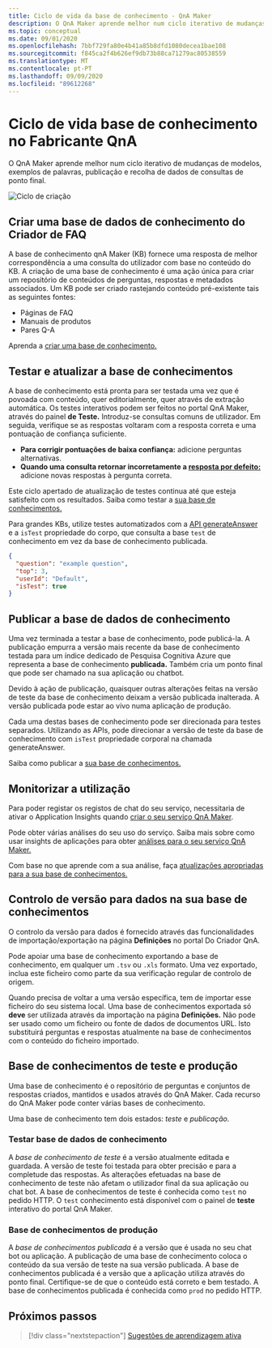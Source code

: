 ```yaml
---
title: Ciclo de vida da base de conhecimento - QnA Maker
description: O QnA Maker aprende melhor num ciclo iterativo de mudanças de modelos, exemplos de palavras, publicação e recolha de dados de consultas de ponto final.
ms.topic: conceptual
ms.date: 09/01/2020
ms.openlocfilehash: 7bbf729fa80e4b41a85b8dfd1080decea1bae108
ms.sourcegitcommit: f845ca2f4b626ef9db73b88ca71279ac80538559
ms.translationtype: MT
ms.contentlocale: pt-PT
ms.lasthandoff: 09/09/2020
ms.locfileid: "89612268"
---
```

# <a name="knowledge-base-lifecycle-in-qna-maker"></a>Ciclo de vida base de conhecimento no Fabricante QnA
O QnA Maker aprende melhor num ciclo iterativo de mudanças de modelos, exemplos de palavras, publicação e recolha de dados de consultas de ponto final.

![Ciclo de criação](../media/qnamaker-concepts-lifecycle/kb-lifecycle.png)

## <a name="creating-a-qna-maker-knowledge-base"></a>Criar uma base de dados de conhecimento do Criador de FAQ
A base de conhecimento qnA Maker (KB) fornece uma resposta de melhor correspondência a uma consulta do utilizador com base no conteúdo do KB. A criação de uma base de conhecimento é uma ação única para criar um repositório de conteúdos de perguntas, respostas e metadados associados. Um KB pode ser criado rastejando conteúdo pré-existente tais as seguintes fontes:

- Páginas de FAQ
- Manuais de produtos
- Pares Q-A

Aprenda a [criar uma base de conhecimento.](../quickstarts/create-publish-knowledge-base.md)

## <a name="testing-and-updating-the-knowledge-base"></a>Testar e atualizar a base de conhecimentos

A base de conhecimento está pronta para ser testada uma vez que é povoada com conteúdo, quer editorialmente, quer através de extração automática. Os testes interativos podem ser feitos no portal QnA Maker, através do painel **de Teste.** Introduz-se consultas comuns de utilizador. Em seguida, verifique se as respostas voltaram com a resposta correta e uma pontuação de confiança suficiente.


* **Para corrigir pontuações de baixa confiança:** adicione perguntas alternativas.
* **Quando uma consulta retornar incorretamente a [resposta por defeito:](../How-to/change-default-answer.md)** adicione novas respostas à pergunta correta.

Este ciclo apertado de atualização de testes continua até que esteja satisfeito com os resultados. Saiba como testar a [sua base de conhecimentos.](../How-To/test-knowledge-base.md)

Para grandes KBs, utilize testes automatizados com a [API generateAnswer](../how-to/metadata-generateanswer-usage.md#get-answer-predictions-with-the-generateanswer-api) e a `isTest` propriedade do corpo, que consulta a base `test` de conhecimento em vez da base de conhecimento publicada.

```json
{
  "question": "example question",
  "top": 3,
  "userId": "Default",
  "isTest": true
}
```

## <a name="publish-the-knowledge-base"></a>Publicar a base de dados de conhecimento
Uma vez terminada a testar a base de conhecimento, pode publicá-la. A publicação empurra a versão mais recente da base de conhecimento testada para um índice dedicado de Pesquisa Cognitiva Azure que representa a base de conhecimento **publicada.** Também cria um ponto final que pode ser chamado na sua aplicação ou chatbot.

Devido à ação de publicação, quaisquer outras alterações feitas na versão de teste da base de conhecimento deixam a versão publicada inalterada. A versão publicada pode estar ao vivo numa aplicação de produção.

Cada uma destas bases de conhecimento pode ser direcionada para testes separados. Utilizando as APIs, pode direcionar a versão de teste da base de conhecimento com `isTest` propriedade corporal na chamada generateAnswer.

Saiba como publicar a [sua base de conhecimentos.](../Quickstarts/create-publish-knowledge-base.md#publish-the-knowledge-base)

## <a name="monitor-usage"></a>Monitorizar a utilização
Para poder registar os registos de chat do seu serviço, necessitaria de ativar o Application Insights quando [criar o seu serviço QnA Maker](../How-To/set-up-qnamaker-service-azure.md).

Pode obter várias análises do seu uso do serviço. Saiba mais sobre como usar insights de aplicações para obter [análises para o seu serviço QnA Maker.](../How-To/get-analytics-knowledge-base.md)

Com base no que aprende com a sua análise, faça [atualizações apropriadas para a sua base de conhecimentos.](../How-To/edit-knowledge-base.md)

## <a name="version-control-for-data-in-your-knowledge-base"></a>Controlo de versão para dados na sua base de conhecimentos

O controlo da versão para dados é fornecido através das funcionalidades de importação/exportação na página **Definições** no portal Do Criador QnA.

Pode apoiar uma base de conhecimento exportando a base de conhecimento, em qualquer um `.tsv` ou `.xls` formato. Uma vez exportado, inclua este ficheiro como parte da sua verificação regular de controlo de origem.

Quando precisa de voltar a uma versão específica, tem de importar esse ficheiro do seu sistema local. Uma base de conhecimentos exportada só **deve** ser utilizada através da importação na página **Definições.** Não pode ser usado como um ficheiro ou fonte de dados de documentos URL. Isto substituirá perguntas e respostas atualmente na base de conhecimentos com o conteúdo do ficheiro importado.

## <a name="test-and-production-knowledge-base"></a>Base de conhecimentos de teste e produção
Uma base de conhecimento é o repositório de perguntas e conjuntos de respostas criados, mantidos e usados através do QnA Maker. Cada recurso do QnA Maker pode conter várias bases de conhecimento.

Uma base de conhecimento tem dois estados: *teste* e *publicação.*

### <a name="test-knowledge-base"></a>Testar base de dados de conhecimento

A *base de conhecimento de teste* é a versão atualmente editada e guardada. A versão de teste foi testada para obter precisão e para a completude das respostas. As alterações efetuadas na base de conhecimento de teste não afetam o utilizador final da sua aplicação ou chat bot. A base de conhecimentos de teste é conhecida como `test` no pedido HTTP. O `test` conhecimento está disponível com o painel de **teste** interativo do portal QnA Maker.

### <a name="production-knowledge-base"></a>Base de conhecimentos de produção

A *base de conhecimentos publicada* é a versão que é usada no seu chat bot ou aplicação. A publicação de uma base de conhecimento coloca o conteúdo da sua versão de teste na sua versão publicada. A base de conhecimentos publicada é a versão que a aplicação utiliza através do ponto final. Certifique-se de que o conteúdo está correto e bem testado. A base de conhecimentos publicada é conhecida como `prod` no pedido HTTP.


## <a name="next-steps"></a>Próximos passos

> [!div class="nextstepaction"]
> [Sugestões de aprendizagem ativa](./active-learning-suggestions.md)